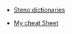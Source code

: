  * [Steno dictionaries](https://github.com/RandTrawick/Steno/tree/master/dictionaries)

 * [My cheat Sheet](MycheatSheet.md)